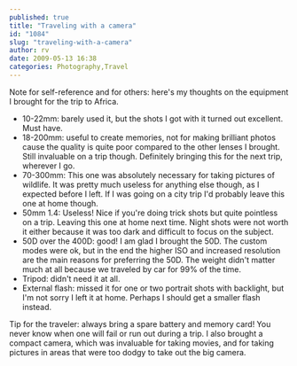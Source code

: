 ```yaml
---
published: true
title: "Traveling with a camera"
id: "1084"
slug: "traveling-with-a-camera"
author: rv
date: 2009-05-13 16:38
categories: Photography,Travel
---
```

Note for self-reference and for others: here's my thoughts on the equipment I brought for the trip to Africa.
<ul>
	<li>10-22mm: barely used it, but the shots I got with it turned out excellent. Must have.</li>
	<li>18-200mm: useful to create memories, not for making brilliant photos cause the quality is quite poor compared to the other lenses I brought. Still invaluable on a trip though. Definitely bringing this for the next trip, wherever I go.</li>
	<li>70-300mm: This one was absolutely necessary for taking pictures of wildlife. It was pretty much useless for anything else though, as I expected before I left. If I was going on a city trip I'd probably leave this one at home though.</li>
	<li>50mm 1.4: Useless! Nice if you're doing trick shots but quite pointless on a trip. Leaving this one at home next time. Night shots were not worth it either because it was too dark and difficult to focus on the subject.</li>
	<li>50D over the 400D: good! I am glad I brought the 50D. The custom modes were ok, but in the end the higher ISO and increased resolution are the main reasons for preferring the 50D. The weight didn't matter much at all because we traveled by car for 99% of the time.</li>
	<li>Tripod: didn't need it at all.</li>
	<li>External flash: missed it for one or two portrait shots with backlight, but I'm not sorry I left it at home. Perhaps I should get a smaller flash instead.</li>
</ul>
Tip for the traveler: always bring a spare battery and memory card! You never know when one will fail or run out during a trip. I also brought a compact camera, which was invaluable for taking movies, and for taking pictures in areas that were too dodgy to take out the big camera.